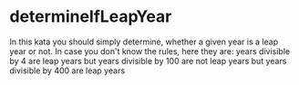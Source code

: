 # determineIfLeapYear
In this kata you should simply determine, whether a given year is a leap year or not. In case you don't know the rules, here they are:      years divisible by 4 are leap years     but years divisible by 100 are not leap years     but years divisible by 400 are leap years
